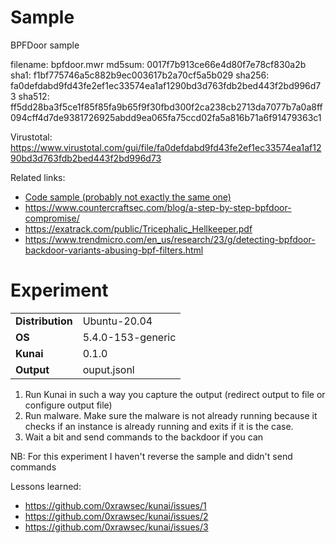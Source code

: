# Sample

BPFDoor sample

filename: bpfdoor.mwr
md5sum: 0017f7b913ce66e4d80f7e78cf830a2b
sha1: f1bf775746a5c882b9ec003617b2a70cf5a5b029
sha256: fa0defdabd9fd43fe2ef1ec33574ea1af1290bd3d763fdb2bed443f2bd996d73
sha512: ff5dd28ba3f5ce1f85f85fa9b65f9f30fbd300f2ca238cb2713da7077b7a0a8ff094cff4d7de9381726925abdd9ea065fa75ccd02fa5a816b71a6f91479363c1

Virustotal: https://www.virustotal.com/gui/file/fa0defdabd9fd43fe2ef1ec33574ea1af1290bd3d763fdb2bed443f2bd996d73

Related links:
* [Code sample (probably not exactly the same one)](https://github.com/gwillgues/BPFDoor/blob/main/bpfdoor.c)
* https://www.countercraftsec.com/blog/a-step-by-step-bpfdoor-compromise/
* https://exatrack.com/public/Tricephalic_Hellkeeper.pdf
* https://www.trendmicro.com/en_us/research/23/g/detecting-bpfdoor-backdoor-variants-abusing-bpf-filters.html


# Experiment

<table>
  <tr>
    <td><b>Distribution</b></td>
    <td>Ubuntu-20.04</td>
  </tr>
  <tr>
    <td><b>OS</b></td>
    <td>5.4.0-153-generic</td>
  </tr>
  <tr>
    <td><b>Kunai</b></td>
    <td>0.1.0</td>
  </tr>
  <tr>
    <td><b>Output</b></td>
    <td>ouput.jsonl</td>
  </tr>
</table>

1. Run Kunai in such a way you capture the output (redirect output to file or configure output file)
2. Run malware. Make sure the malware is not already running because it checks if an instance is already running and exits if it is the case.
3. Wait a bit and send commands to the backdoor if you can

NB: For this experiment I haven't reverse the sample and didn't send commands

Lessons learned:
* https://github.com/0xrawsec/kunai/issues/1
* https://github.com/0xrawsec/kunai/issues/2
* https://github.com/0xrawsec/kunai/issues/3
